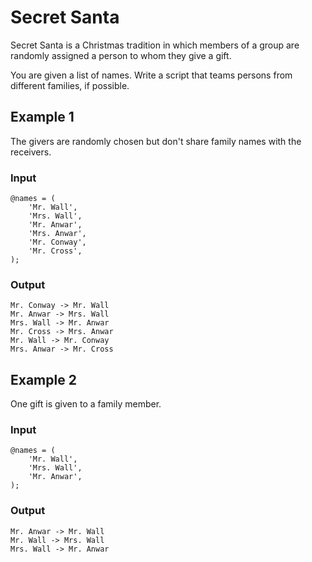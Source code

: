 # Secret Santa

Secret Santa is a Christmas tradition in which members of a group are randomly
assigned a person to whom they give a gift.

You are given a list of names.  Write a script that teams persons from
different families, if possible.

## Example 1

The givers are randomly chosen but don't share family names with the receivers.

### Input

    @names = (
        'Mr. Wall',
        'Mrs. Wall',
        'Mr. Anwar',
        'Mrs. Anwar',
        'Mr. Conway',
        'Mr. Cross',
    );

### Output

    Mr. Conway -> Mr. Wall
    Mr. Anwar -> Mrs. Wall
    Mrs. Wall -> Mr. Anwar
    Mr. Cross -> Mrs. Anwar
    Mr. Wall -> Mr. Conway
    Mrs. Anwar -> Mr. Cross

## Example 2

One gift is given to a family member.

### Input

    @names = (
        'Mr. Wall',
        'Mrs. Wall',
        'Mr. Anwar',
    );

### Output

    Mr. Anwar -> Mr. Wall
    Mr. Wall -> Mrs. Wall
    Mrs. Wall -> Mr. Anwar
